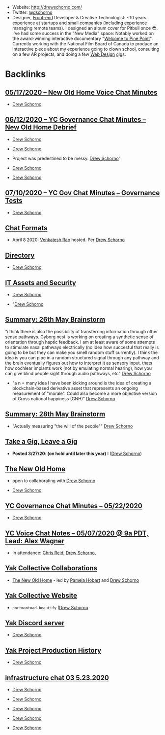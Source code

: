 - Website: http://drewschorno.com/
- Twitter: [@dschorno](https://twitter.com/dschorno)
- Designer, [Front-end](<Front-end.md>) Developer & Creative Technologist: ~10 years experience at startups and small companies (including experience managing remote teams). I designed an album cover for Pitbull once 😎. I've had some success in the "New Media" space: Notably worked on the award-winning interactive documentary "[Welcome to Pine Point](http://pinepoint.nfb.ca/)". Currently working with the National Film Board of Canada to produce an interactive piece about my experience going to clown school, consulting on a few AR projects, and doing a few [Web Design](<Web Design.md>) gigs.

# Backlinks
## [05/17/2020 – New Old Home Voice Chat Minutes](<05/17/2020 – New Old Home Voice Chat Minutes.md>)
- [Drew Schorno](<Drew Schorno.md>):

## [06/12/2020 – YC Governance Chat Minutes – New Old Home Debrief](<06/12/2020 – YC Governance Chat Minutes – New Old Home Debrief.md>)
- [Drew Schorno](<Drew Schorno.md>)

- [Drew Schorno](<Drew Schorno.md>)

- Project was predestined to be messy. [Drew Schorno](<Drew Schorno.md>)'

- [Drew Schorno](<Drew Schorno.md>)

- [Drew Schorno](<Drew Schorno.md>)

## [07/10/2020 – YC Gov Chat Minutes – Governance Tests](<07/10/2020 – YC Gov Chat Minutes – Governance Tests.md>)
- [Drew Schorno](<Drew Schorno.md>)

## [Chat Formats](<Chat Formats.md>)
- April 8 2020: [Venkatesh Rao](<Venkatesh Rao.md>) hosted. Per [Drew Schorno](<Drew Schorno.md>)

## [Directory](<Directory.md>)
- [Drew Schorno](<Drew Schorno.md>)

## [IT Assets and Security](<IT Assets and Security.md>)
- [Drew Schorno](<Drew Schorno.md>)

- "[Drew Schorno](<Drew Schorno.md>)

## [Summary: 26th May Brainstorm](<Summary: 26th May Brainstorm.md>)
"i think there is also the possibility of transferring information through other sense pathways. Cyborg nest is working on creating a synthetic sense of orientation through haptic feedback. I am at least aware of some attempts to stimulate nasal pathways electrically (no idea how succesful that really is going to be but they can make you smell random stuff currently).  I think the idea is you can pipe in a random structured signal through any pathway and the brain eventually figures out how to interpret it as sensory input. thats how cochlear implants work (not by emulating normal hearing), how you can give blind people sight through audio pathways, etc" [Drew Schorno](<Drew Schorno.md>)

- "a n = many idea I have been kicking around is the idea of creating a blockchain-based derivative asset that represents an ongoing measurement of "morale". Could also become a more objective version of Gross national happiness (GNH)" [Drew Schorno](<Drew Schorno.md>)

## [Summary: 28th May Brainstorm](<Summary: 28th May Brainstorm.md>)
- "Actually measuring "the will of the people"" [Drew Schorno](<Drew Schorno.md>)

## [Take a Gig, Leave a Gig](<Take a Gig, Leave a Gig.md>)
- **Posted 3/27/20**: __(on hold until later this year)__ I ([Drew Schorno](<Drew Schorno.md>))

## [The New Old Home](<The New Old Home.md>)
- open to collaborating with [Drew Schorno](<Drew Schorno.md>)

- [Drew Schorno](<Drew Schorno.md>):

## [YC Governance Chat Minutes – 05/22/2020](<YC Governance Chat Minutes – 05/22/2020.md>)
- [Drew Schorno](<Drew Schorno.md>):

## [YC Voice Chat Notes – 05/07/2020 @ 9a PDT, Lead: Alex Wagner](<YC Voice Chat Notes – 05/07/2020 @ 9a PDT, Lead: Alex Wagner.md>)
- In attendance: [Chris Reid](<Chris Reid.md>), [Drew Schorno](<Drew Schorno.md>),

## [Yak Collective Collaborations](<Yak Collective Collaborations.md>)
- [The New Old Home](<The New Old Home.md>) - led by  [Pamela Hobart](<Pamela Hobart.md>) and [Drew Schorno](<Drew Schorno.md>)

## [Yak Collective Website](<Yak Collective Website.md>)
- `portmantoad-beautify` ([Drew Schorno](<Drew Schorno.md>)

## [Yak Discord server](<Yak Discord server.md>)
- [Drew Schorno](<Drew Schorno.md>)

## [Yak Project Production History](<Yak Project Production History.md>)
- [Drew Schorno](<Drew Schorno.md>)

## [infrastructure chat 03 5.23.2020](<infrastructure chat 03 5.23.2020.md>)
- [Drew Schorno](<Drew Schorno.md>)

- [Drew Schorno](<Drew Schorno.md>)

- [Drew Schorno](<Drew Schorno.md>)

- [Drew Schorno](<Drew Schorno.md>)

- [Drew Schorno](<Drew Schorno.md>)

